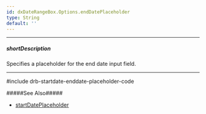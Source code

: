 ```yaml
---
id: dxDateRangeBox.Options.endDatePlaceholder
type: String
default: ''
---
```

---
##### shortDescription
Specifies a placeholder for the end date input field.

---

#include drb-startdate-enddate-placeholder-code

#####See Also#####
- [startDatePlaceholder](/api-reference/10%20UI%20Components/dxDateRangeBox/1%20Configuration/startDatePlaceholder.md '{basewidgetpath}/Configuration/#startDatePlaceholder')
